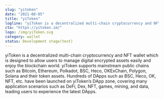 ```yaml
---
slug: "yitoken"
date: "2021-08-05"
title: "yiToken"
logline: "yiToken is a decentralized multi-chain cryptocurrency and NFT wallet which supports chains such as Bitcoin, Ethereum, Polkadot, BSC, Heco, OKExChain, Polygon, Solana."
cta: "https://yitoken.im/"
logo: /img/yiToken.svg
category: wallet
status: Development stage(test)
---
```


yiToken is a decentralized multi-chain cryptocurrency and NFT wallet which is designed to allow users to manage digital encrypted assets easily and enjoy the blockchain world. yiToken supports mainstream public chains such as Bitcoin, Ethereum, Polkadot, BSC, Heco, OKExChain, Polygon, Solana and their token assets. Hundreds of DApps such as BSC, Heco, OK, NFT, etc. have been launched on yiToken’s DApp zone, covering many application scenarios such as DeFi, Dex, NFT, games, mining, and data, leading users to experience the latest DApps.
